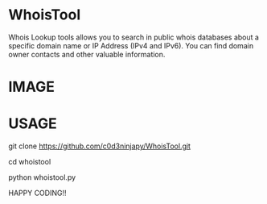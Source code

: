 # WhoisTool

Whois Lookup tools allows you to search in public whois databases about a specific domain name or IP Address (IPv4 and IPv6). 
You can find domain owner contacts and other valuable information.

# IMAGE



# USAGE

git clone https://github.com/c0d3ninjapy/WhoisTool.git

cd whoistool

python whoistool.py

HAPPY CODING!!

